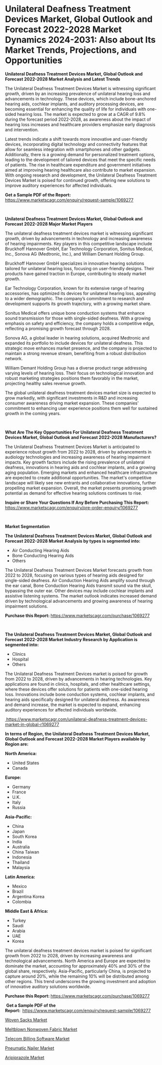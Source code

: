 <p><h1>Unilateral Deafness Treatment Devices Market, Global Outlook and Forecast 2022-2028 Market Dynamics 2024-2031: Also about Its Market Trends, Projections, and Opportunities</h1></p><p><strong>Unilateral Deafness Treatment Devices Market, Global Outlook and Forecast 2022-2028 Market Analysis and Latest Trends</strong></p>
<p><p>The Unilateral Deafness Treatment Devices Market is witnessing significant growth, driven by an increasing prevalence of unilateral hearing loss and advancements in technology. These devices, which include bone-anchored hearing aids, cochlear implants, and auditory processing devices, are becoming essential for enhancing the quality of life for individuals with one-sided hearing loss. The market is expected to grow at a CAGR of 9.8% during the forecast period 2022-2028, as awareness about the impact of hearing loss increases and healthcare providers emphasize early diagnosis and intervention.</p><p>Latest trends indicate a shift towards more innovative and user-friendly devices, incorporating digital technology and connectivity features that allow for seamless integration with smartphones and other gadgets. Additionally, there is a growing demand for personalized treatment options, leading to the development of tailored devices that meet the specific needs of patients. The rise in healthcare expenditure and government initiatives aimed at improving hearing healthcare also contribute to market expansion. With ongoing research and development, the Unilateral Deafness Treatment Devices Market is poised for continued growth, offering new solutions to improve auditory experiences for affected individuals.</p></p>
<p><strong>Get a Sample PDF of the Report:&nbsp;</strong> <a href="https://www.marketscagr.com/enquiry/request-sample/1069277">https://www.marketscagr.com/enquiry/request-sample/1069277</a></p>
<p>&nbsp;</p>
<p><strong>Unilateral Deafness Treatment Devices Market, Global Outlook and Forecast 2022-2028 Major Market Players</strong></p>
<p><p>The unilateral deafness treatment devices market is witnessing significant growth, driven by advancements in technology and increasing awareness of hearing impairments. Key players in this competitive landscape include Bruckhoff Hannover GmbH, Ear Technology Corporation, Sonitus Medical, Inc., Sonova AG (Medtronic, Inc.), and William Demant Holding Group.</p><p>Bruckhoff Hannover GmbH specializes in innovative hearing solutions tailored for unilateral hearing loss, focusing on user-friendly designs. Their products have gained traction in Europe, contributing to steady market growth.</p><p>Ear Technology Corporation, known for its extensive range of hearing accessories, has optimized its devices for unilateral hearing loss, appealing to a wider demographic. The company’s commitment to research and development supports its growth trajectory, with a growing market share.</p><p>Sonitus Medical offers unique bone conduction systems that enhance sound transmission for those with single-sided deafness. With a growing emphasis on safety and efficiency, the company holds a competitive edge, reflecting a promising growth forecast through 2028.</p><p>Sonova AG, a global leader in hearing solutions, acquired Medtronic and expanded its portfolio to include devices for unilateral deafness. This strategic move enhances market presence, and the company is projected to maintain a strong revenue stream, benefiting from a robust distribution network.</p><p>William Demant Holding Group has a diverse product range addressing varying levels of hearing loss. Their focus on technological innovation and robust marketing strategies positions them favorably in the market, projecting healthy sales revenue growth.</p><p>The global unilateral deafness treatment devices market size is expected to grow markedly, with significant investments in R&D and increasing consumer awareness driving market expansion. These companies’ commitment to enhancing user experience positions them well for sustained growth in the coming years.</p></p>
<p>&nbsp;</p>
<p><strong>What Are The Key Opportunities For Unilateral Deafness Treatment Devices Market, Global Outlook and Forecast 2022-2028 Manufacturers?</strong></p>
<p><p>The Unilateral Deafness Treatment Devices Market is anticipated to experience robust growth from 2022 to 2028, driven by advancements in audiology technologies and increasing awareness of hearing impairment impacts. Key growth factors include the rising prevalence of unilateral deafness, innovations in hearing aids and cochlear implants, and a growing aging population. Emerging markets and enhanced healthcare infrastructure are expected to create additional opportunities. The market's competitive landscape will likely see new entrants and collaborative innovations, further propelling market expansion. Overall, the market presents promising growth potential as demand for effective hearing solutions continues to rise.</p></p>
<p><strong>Inquire or Share Your Questions If Any Before Purchasing This Report:</strong> <a href="https://www.marketscagr.com/enquiry/pre-order-enquiry/1069277">https://www.marketscagr.com/enquiry/pre-order-enquiry/1069277</a></p>
<p>&nbsp;</p>
<p><strong>Market Segmentation</strong></p>
<p><strong>The Unilateral Deafness Treatment Devices Market, Global Outlook and Forecast 2022-2028 Market Analysis by types is segmented into:</strong></p>
<p><ul><li>Air Conducting Hearing Aids</li><li>Bone Conducting Hearing Aids</li><li>Others</li></ul></p>
<p><p>The Unilateral Deafness Treatment Devices Market forecasts growth from 2022 to 2028, focusing on various types of hearing aids designed for single-sided deafness. Air Conduction Hearing Aids amplify sound through the ear canal, Bone Conduction Hearing Aids transmit sound via the skull, bypassing the outer ear. Other devices may include cochlear implants and assistive listening systems. The market outlook indicates increased demand driven by technological advancements and growing awareness of hearing impairment solutions.</p></p>
<p><strong>Purchase this Report:&nbsp;</strong><a href="https://www.marketscagr.com/purchase/1069277">https://www.marketscagr.com/purchase/1069277</a></p>
<p>&nbsp;</p>
<p><strong>The Unilateral Deafness Treatment Devices Market, Global Outlook and Forecast 2022-2028 Market Industry Research by Application is segmented into:</strong></p>
<p><ul><li>Clinics</li><li>Hospital</li><li>Others</li></ul></p>
<p><p>The Unilateral Deafness Treatment Devices market is poised for growth from 2022 to 2028, driven by advancements in hearing technologies. Key applications are found in clinics, hospitals, and other healthcare settings, where these devices offer solutions for patients with one-sided hearing loss. Innovations include bone conduction systems, cochlear implants, and hearing aids specifically designed for unilateral deafness. As awareness and demand increase, the market is expected to expand, enhancing auditory experiences for affected individuals worldwide.</p></p>
<p><a href="https://www.marketscagr.com/unilateral-deafness-treatment-devices-market-in-global-r1069277">&nbsp;https://www.marketscagr.com/unilateral-deafness-treatment-devices-market-in-global-r1069277</a></p>
<p><strong>In terms of Region, the Unilateral Deafness Treatment Devices Market, Global Outlook and Forecast 2022-2028 Market Players available by Region are:</strong></p>
<p>
    <p> <strong> North America: </strong>
        <ul>
            <li>United States</li>
            <li>Canada</li>
        </ul>
        </p> 
    <p> <strong> Europe: </strong>
        <ul>
            <li>Germany</li>
            <li>France</li>
            <li>U.K.</li>
            <li>Italy</li>
            <li>Russia</li>
        </ul>
        </p> 
    <p> <strong> Asia-Pacific: </strong>
        <ul>
            <li>China</li>
            <li>Japan</li>
            <li>South Korea</li>
            <li>India</li>
            <li>Australia</li>
            <li>China Taiwan</li>
            <li>Indonesia</li>
            <li>Thailand</li>
            <li>Malaysia</li>
        </ul>
        </p> 
    <p> <strong> Latin America: </strong>
        <ul>
            <li>Mexico</li>
            <li>Brazil</li>
            <li>Argentina Korea</li>
            <li>Colombia</li>
        </ul>
        </p> 
    <p> <strong> Middle East & Africa: </strong>
        <ul>
            <li>Turkey</li>
            <li>Saudi</li>
            <li>Arabia</li>
            <li>UAE</li>
            <li>Korea</li>
        </ul>
    </p>
    </p>
<p><p>The unilateral deafness treatment devices market is poised for significant growth from 2022 to 2028, driven by increasing awareness and technological advancements. North America and Europe are expected to dominate the market, accounting for approximately 40% and 30% of the global share, respectively. Asia-Pacific, particularly China, is projected to capture around 20%, while the remaining 10% will be distributed among other regions. This trend underscores the growing investment and adoption of innovative auditory solutions worldwide.</p></p>
<p><strong>Purchase this Report: </strong><a href="https://www.marketscagr.com/purchase/1069277">https://www.marketscagr.com/purchase/1069277</a></p>
<p>&nbsp;<strong>Get a Sample PDF of the Report:&nbsp;&nbsp;</strong><a href="https://www.marketscagr.com/enquiry/request-sample/1069277">https://www.marketscagr.com/enquiry/request-sample/1069277</a></p>
<p><strong></strong></p>
<p><p><a href="https://medium.com/@maryroseguilty/the-woven-sacks-market-has-witnessed-significant-growth-in-recent-years-and-this-trend-is-eac8ae4cb966">Woven Sacks Market</a></p><p><a href="https://medium.com/@maryroseguilty/the-market-for-meltblown-nonwoven-fabric-market-is-examined-in-this-report-along-with-the-de35b71bdefd">Meltblown Nonwoven Fabric Market</a></p><p><a href="https://www.linkedin.com/pulse/global-telecom-billing-software-industry-analysis-report-market-z5a7f?trackingId=GSDfziGATberYywdozkwow%3D%3D">Telecom Billing Software Market</a></p><p><a href="https://www.linkedin.com/pulse/what-factors-influence-pneumatic-nailer-market-coming-years-f9she?trackingId=Xx5AHv0pRXGz46cKTfXyQg%3D%3D">Pneumatic Nailer Market</a></p><p><a href="https://issuu.com/reportprime-2/docs/aripiprazole-market-size-2030.pptx_de8f9ff0322f90">Aripiprazole Market</a></p></p>